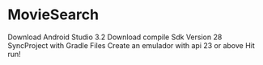 # MovieSearch

Download Android Studio 3.2
Download compile Sdk Version 28
SyncProject with Gradle Files
Create an emulador with api 23 or above
Hit run!
